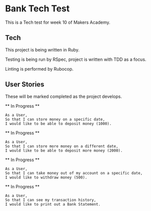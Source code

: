 # Bank Tech Test

This is a Tech test for week 10 of Makers Academy.

## Tech

This project is being written in Ruby.

Testing is being run by RSpec, project is written with TDD as a focus.

Linting is performed by Rubocop.

## User Stories

These will be marked completed as the project develops.

** In Progress **
```
As a User,
So that I can store money on a specific date,
I would like to be able to deposit money (1000).
```
** In Progress **
```
As a User,
So that I can store more money on a different date,
I would like to be able to deposit more money (2000).
```
** In Progress **
```
As a User,
So that I can take money out of my account on a specific date,
I would like to withdraw money (500).
```
** In Progress **
```
As a User,
So that I can see my transaction history,
I would like to print out a Bank Statement.
```
